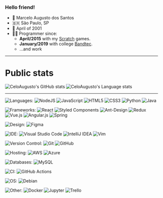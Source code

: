 ### Hello friend!

- 🧑 Marcelo Augusto dos Santos
- 🇧🇷 São Paulo, SP
- 🍰 April of 2001
- 👨‍💻 Programmer since:
     - **April/2015** with my [Scratch](https://scratch.mit.edu/users/Mander_Gamer/) games.
     - **January/2019** with college [Bandtec](http://www.digitalschool.com.br/faculdade/).
     - ...and work
---
# Public stats
![CeloAugusto's GitHub stats](https://github-readme-stats.vercel.app/api?username=celoaugusto&show_icons=true&theme=react&line_height=40)
![CeloAugusto's Language stats](https://github-readme-stats.vercel.app/api/top-langs?username=celoaugusto&show_icons=true&theme=react)

---
![Languages:](https://img.shields.io/badge/Languages:-%23323330.svg?&style=flat-square)
![NodeJS](https://img.shields.io/badge/node.js-%2343853D.svg?&style=flat-square&logo=node.js&logoColor=white)
![JavaScript](https://img.shields.io/badge/javascript-%23323330.svg?&style=flat-square&logo=javascript&logoColor=%23F7DF1E)
![HTML5](https://img.shields.io/badge/html5-%23E34F26.svg?&style=flat-square&logo=html5&logoColor=white)
![CSS3](https://img.shields.io/badge/css3-%231572B6.svg?&style=flat-square&logo=css3&logoColor=white)
![Python](https://img.shields.io/badge/python-%2314354C.svg?&style=flat-square&logo=python&logoColor=white)
![Java](https://img.shields.io/badge/java-%23ED8B00.svg?&style=flat-square&logo=java&logoColor=white)

![Frameworks:](https://img.shields.io/badge/Frameworks:-%23323330.svg?&style=flat-square)
![React](https://img.shields.io/badge/react-%2320232a.svg?&style=flat-square&logo=react&logoColor=%2361DAFB)
![Styled Components](https://img.shields.io/badge/styled--components-DB7093?style=flat-square&logo=styled-components&logoColor=white)
![Ant-Design](https://img.shields.io/badge/-AntDesign-%230170FE?&style=flat-square&logo=ant-design&logoColor=white)
![Redux](https://img.shields.io/badge/redux-%23593d88.svg?&style=flat-square&logo=redux&logoColor=white)
![Vue.js](https://img.shields.io/badge/vuejs-%2335495e.svg?&style=flat-square&logo=vue.js&logoColor=%234FC08D)
![Angular.js](https://img.shields.io/badge/angular.js-%23E23237.svg?&style=flat-square&logo=angularjs&logoColor=white)
![Spring](https://img.shields.io/badge/spring-%236DB33F.svg?&style=flat-square&logo=spring&logoColor=white)

![Design:](https://img.shields.io/badge/Design:-%23323330.svg?&style=flat-square)
![Figma](https://img.shields.io/badge/figma-%23F24E1E.svg?&style=flat-square&logo=figma&logoColor=white)

![IDE:](https://img.shields.io/badge/IDE:-%23323330.svg?&style=flat-square)
![Visual Studio Code](https://img.shields.io/badge/VisualStudioCode-0078d7.svg?&style=flat-square&logo=visual-studio-code&logoColor=white)
![IntelliJ IDEA](https://img.shields.io/badge/IntelliJIDEA-000000.svg?&style=flat-square&logo=intellij-idea&logoColor=white)
![Vim](https://img.shields.io/badge/VIM-%2311AB00.svg?&style=flat-square&logo=vim&logoColor=white)

![Version Control:](https://img.shields.io/badge/VersionControl:-%23323330.svg?&style=flat-square)
![Git](https://img.shields.io/badge/git-%23F05033.svg?&style=flat-square&logo=git&logoColor=white)
![GitHub](https://img.shields.io/badge/github-%23121011.svg?&style=flat-square&logo=github&logoColor=white)

![Hosting:](https://img.shields.io/badge/Hosting:-%23323330.svg?&style=flat-square)
![AWS](https://img.shields.io/badge/AWS-%23FF9900.svg?&style=flat-square&logo=amazon-aws&logoColor=white)
![Azure](https://img.shields.io/badge/azure-%230072C6.svg?&style=flat-square&logo=azure-devops&logoColor=white)

![Databases:](https://img.shields.io/badge/Databases:-%23323330.svg?&style=flat-square)
![MySQL](https://img.shields.io/badge/mysql-%2300f.svg?&style=flat-square&logo=mysql&logoColor=white)

![CI:](https://img.shields.io/badge/CI:-%23323330.svg?&style=flat-square)
![GitHub Actions](https://img.shields.io/badge/githubactions-%232671E5.svg?&style=flat-square&logo=githubactions&logoColor=white)

![OS:](https://img.shields.io/badge/OS:-%23323330.svg?&style=flat-square)
![Debian](https://img.shields.io/badge/Debian-D70A53?style=flat-square&logo=debian&logoColor=white")

![Other:](https://img.shields.io/badge/Other:-%23323330.svg?&style=flat-square)
![Docker](https://img.shields.io/badge/docker-%230db7ed.svg?&style=flat-square&logo=docker&logoColor=white)
![Jupyter](https://img.shields.io/badge/Jupyter-%23F37626.svg?&style=flat-square&logo=Jupyter&logoColor=white")
![Trello](https://img.shields.io/badge/Trello-%23026AA7.svg?&style=flat-square&logo=Trello&logoColor=white)
